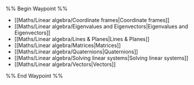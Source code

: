 %% Begin Waypoint %%
- [[Maths/Linear algebra/Coordinate frames|Coordinate frames]]
- [[Maths/Linear algebra/Eigenvalues and Eigenvectors|Eigenvalues and Eigenvectors]]
- [[Maths/Linear algebra/Lines & Planes|Lines & Planes]]
- [[Maths/Linear algebra/Matrices|Matrices]]
- [[Maths/Linear algebra/Quaternions|Quaternions]]
- [[Maths/Linear algebra/Solving linear systems|Solving linear systems]]
- [[Maths/Linear algebra/Vectors|Vectors]]

%% End Waypoint %%